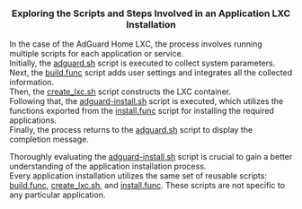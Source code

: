 <h3><div align="center">Exploring the Scripts and Steps Involved in an Application LXC Installation</div></h3>

In the case of the AdGuard Home LXC, the process involves running multiple scripts for each application or service.<br>
Initially, the [adguard.sh](https://github.com/Luxxy-GF/Proxmox/blob/main/ct/adguard.sh) script is executed to collect system parameters.<br>
Next, the [build.func](https://github.com/Luxxy-GF/Proxmox/blob/main/misc/build.func) script adds user settings and integrates all the collected information.<br>
Then, the [create_lxc.sh](https://github.com/Luxxy-GF/Proxmox/blob/main/ct/create_lxc.sh) script constructs the LXC container.<br>
Following that, the [adguard-install.sh](https://github.com/Luxxy-GF/Proxmox/blob/main/install/adguard-install.sh) script is executed, which utilizes the functions exported from the [install.func](https://github.com/Luxxy-GF/Proxmox/blob/main/misc/install.func) script for installing the required applications.<br>
Finally, the process returns to the [adguard.sh](https://github.com/Luxxy-GF/Proxmox/blob/main/ct/adguard.sh) script to display the completion message.<br>

Thoroughly evaluating the [adguard-install.sh](https://github.com/Luxxy-GF/Proxmox/blob/main/install/adguard-install.sh) script is crucial to gain a better understanding of the application installation process.<br>
Every application installation utilizes the same set of reusable scripts: [build.func](https://github.com/Luxxy-GF/Proxmox/blob/main/misc/build.func), [create_lxc.sh](https://github.com/Luxxy-GF/Proxmox/blob/main/ct/create_lxc.sh), and [install.func](https://github.com/Luxxy-GF/Proxmox/blob/main/misc/install.func). These scripts are not specific to any particular application.<br>
